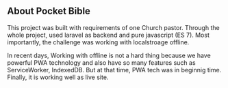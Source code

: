 ## About Pocket Bible

This project was built with requirements of one Church pastor. Through the whole project, used laravel as backend and pure javascript (ES 7). Most importantly, the challenge was working with localstroage offline. 

In recent days, Working with offline is not a hard thing because we have powerful PWA technology and also have so many features such as ServiceWorker, IndexedDB.
But at that time, PWA tech was in beginnig time. 
Finally, it is working well as live site.
